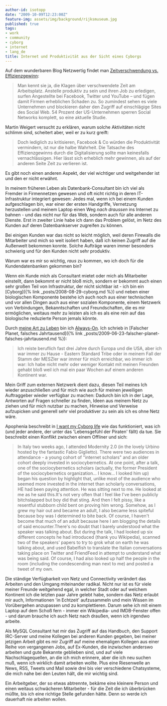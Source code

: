 ```yaml
---
author-id: isotopp
date: "2009-10-09T12:23:00Z"
feature-img: assets/img/background/rijksmuseum.jpg
published: true
tags:
- work
- community
- cyborg
- internet
- lang_de
title: Internet und Produktivität aus der Sicht eines Cyborgs
---
```

Auf dem wunderbaren Blog Netzwertig findet man 
[Zeitverschwendung vs. Effizienzgewinn](http://netzwertig.com/2009/10/09/internet-und-produktivitaet-zeitverschwendung-vs-effizienzgewinn/):

> Man kennt sie ja, die Klagen über verschwendete Zeit am Arbeitsplatz.
> Anstelle produktiv zu sein und ihren Job zu erledigen, surfen Angestellte
> bei Facebook, Twitter und YouTube – und fügen damit Firmen erheblichen
> Schaden zu. So zumindest sehen es viele Unternehmen und blockieren daher
> den Zugriff auf einschlägige Sites des Social Web. 54 Prozent der
> US-Unternehmen sperren Social Networks komplett, so eine aktuelle Studie.

Martin Weigert versucht zu erklären, warum solche Aktivitäten nicht schlimm
sind, scheitert aber, weil er zu kurz greift:

> Doch lediglich zu kritisieren, Facebook & Co würden die Produktivität
> vermindern, ist nur die halbe Wahrheit. Die Tatsache des Effizienzgewinns
> durch die Digitalisierung sollte man keinesfalls vernachlässigen. Hier
> lässt sich erheblich mehr gewinnen, als auf der anderen Seite Zeit zu
> verlieren ist.

Es gibt noch einen anderen Aspekt, der viel wichtiger und weitgehender ist
und den er nicht erwähnt.

In meinem früheren Leben als Datenbank-Consultant bin ich viel als Fremder
in Firmennetzen gewesen und oft nicht richtig in deren IT-Infrastruktur
integriert gewesen: Jedes mal, wenn ich bei einem Kunden aufgeschlagen bin,
war einer der ersten Handgriffe, Vernetzung herzustellen und meinem Laptop
einen Weg _nach draussen_ ins Internet zu bahnen - und das nicht nur für das
Web, sondern auch für alle anderen Dienste. Erst in zweiter Linie habe ich
dann das Problem gelöst, im Netz des Kunden auf deren Datenbankserver
zugreifen zu können.

Bei einigen Kunden war das nicht so leicht möglich, weil deren Firewalls die
Mitarbeiter und mich so weit isoliert haben, daß ich keinen Zugriff auf die
Außenwelt bekommen konnte. Solche Aufträge waren immer besonders schwierig
und für den Kunden nicht sehr produktiv.

Warum war es mir so wichtig, _raus_ zu kommen, wo ich doch für die
Kundendatenbanken gekommen bin?

Wenn ein Kunde mich als Consultant mietet oder mich als Mitarbeiter
einstellt, dann bekommt er nicht bloß mich, sondern er bekommt auch einen
sehr großen Teil von Infrastruktur, der nicht sichtbar ist - ich bin ein
[Cyborg]({% link _posts/2008-08-29-cyborg.md %}) und neben einer
biologischen Komponente bestehe ich auch noch aus einer technischen und vor
allen Dingen auch aus einer sozialen Komponente, einem Netzwerk von
Verbindungen, Bekanntschaften und Freundschaften, die es mir ermöglichen,
weitaus mehr zu leisten als ich es als eine rein auf das biologische
reduzierte Person jemals könnte.

Durch 
[meine Art zu Leben](http://twitter.com/RolandTichy/status/4550060774) bin
ich
[Always-On](http://netzwertig.com/2009/10/02/gesellschaft-ueber-das-lebensgefuehl-always-on/).
Ich schrieb in
[Falscher Planet, falsches Jahrtausend]({% link _posts/2009-06-23-falscher-planet-falsches-jahrtausend.md %}):

> Ich reiste beruflich fast drei Jahre durch Europa und die USA, aber ich
> war immer zu Hause - Eastern Standard Tribe oder in meinem Fall der Stamm
> der MESZler war immer für mich erreichbar, wo immer ich war: Ich habe
> nicht mehr oder weniger Kontakt mit meinen Freunden gehabt bloß weil ich
> mal ein paar Wochen auf einem anderen Kontinent war.

Mein Griff zum externen Netzwerk dient dazu, diesen Teil meines Ich wieder
anzuschließen und für mich wie auch für meinen jeweiligen Auftraggeber
wieder verfügbar zu machen: Dadurch bin ich in der Lage, Antworten auf
Fragen schneller zu finden, Ideen aus meinem Netz zu ziehen und für mich
nutzbar zu machen, Hinweise und Verweise aufzupicken und generell sehr viel
produktiver zu sein als ich es ohne Netz wäre.

Apophenia beschreibt in [I want my Cyborg
life](http://www.zephoria.org/thoughts/archives/2009/07/13/i_want_my_cybor.html)
wie das funktioniert, was ich (und jeder andere, der unter das 'Lebensgefühl
der Piraten' fällt) da tue. Sie beschreibt einen Konflikt zwischen einem
Offliner und sich:

> In Italy two weeks ago, I attended Modernity 2.0 (in the lovely Urbino
> hosted by the fantastic Fabio Giglietto). There were two audiences in
> attendance - a young cohort of "internet scholars" and an older cohort
> deeply invested in sociocybernetics. At one point, after a talk, one of
> the sociocybernetics scholars (actually, the former President of the
> sociocybernetics organization... I know... I looked him up) began his
> question by highlight that, unlike most of the audience who seemed more
> invested in the internet than scholarly conversations, HE had been paying
> attention. He was sitting next to me. He looked at me as he said this.It's
> not very often that I feel like I've been publicly bitchslapped but boy
> did that sting. And then I felt pissy, like a resentful stubborn child
> bent on proving him wrong. Somehow, as I grew my hair out and became an
> adult, I also became less spiteful because boy was I determined to bite
> back. Of course, I haven't become that much of an adult because here I am
> blogging the details of said encounter.There's no doubt that I barely
> understood what the speaker was talking about. But during the talk, I had
> looked up six different concepts he had introduced (thank you Wikipedia),
> scanned two of the speakers' papers to try to grok what on earth he was
> talking about, and used Babelfish to translate the Italian conversations
> taking place on Twitter and FriendFeed in attempt to understand what was
> being said. Of course, I had also looked up half the people in the room
> (including the condescending man next to me) and posted a tweet of my own.
 
Die ständige Verfügbarkeit von Netz und Connectivity verändert das Arbeiten
und den Umgang miteinander radikal. Nicht nur ist es für viele meiner
Freunde weitgehend egal, in welcher Stadt oder auf welchem Kontinent ich die
letzten paar Jahre gelebt habe, sondern das Netz erlaubt mir auch,
Informationen 'in Echtzeit' aufzusammeln und mein Wissen im Vorübergehen
anzupassen und zu komplettieren. Darum sehe ich mit einem Laptop auf dem
Schoß fern - immer ein Wikipedia- und IMDB-Fenster offen - und darum brauche
ich auch Netz nach draußen, wenn ich irgendwo arbeite.

Als MySQL Consultant hat mir das Zugriff auf das Handbuch, den Support
IRC-Server und meine Kollegen bei anderen Kunden gegeben, bei meiner
jetzigen Arbeit gibt es mir Zugriff auf meine ehemaligen Kollegen aus einer
Reihe von vergangenen Jobs, auf Ex-Kunden, die inzwischen anderswo arbeiten
und gute Bekannte geblieben sind, und auf viele Nachschlagequellen, an die
ich mich erinnere, aber die ich neu suchen muß, wenn ich wirklich damit
arbeiten wollte. Plus eine Riesenwelle an News, RSS, Tweets und Mail sowie
drei bis vier verschiedene Chatsysteme, die mich nahe bei den Leuten hält,
die mir wichtig sind.

Ein Arbeitgeber, der so etwas abtrennte, bekäme eine kleinere Person und
einen weitaus schwächeren Mitarbeiter - für die Zeit die ich überbrücken
müßte, bis ich eine richtige Stelle gefunden hätte. Denn so werde ich
dauerhaft nie arbeiten wollen.
